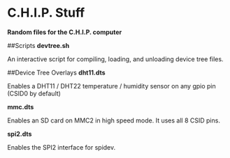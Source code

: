 # C.H.I.P. Stuff
**Random files for the C.H.I.P. computer**

##Scripts
**devtree.sh**

An interactive script for compiling, loading, and unloading device tree files.

##Device Tree Overlays
**dht11.dts**

Enables a DHT11 / DHT22 temperature / humidity sensor on any gpio pin (CSID0 by default)

**mmc.dts**

Enables an SD card on MMC2 in high speed mode. It uses all 8 CSID pins.

**spi2.dts**

Enables the SPI2 interface for spidev.
